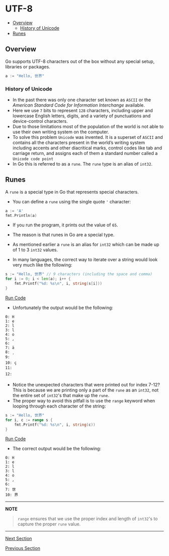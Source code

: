 # UTF-8

- [Overview](#overview)
  - [History of Unicode](#history-of-unicode)
- [Runes](#runes)

## Overview
Go supports UTF-8 characters out of the box without any special setup, libraries or packages.
```go
a := "Hello, 世界"
```
### History of Unicode
- In the past there was only one character set known as `ASCII` or the _American Standard Code for Information 
Interchange_ available. 
- Here we use `7` bits to represent `128` characters, including upper and lowercase English letters, digits, and a 
  variety of punctuations and device-control characters. 
- Due to those limitations most of the population of the world is not able to use their own writing system on the 
  computer. 
- To solve this problem `Unicode` was invented. It is a superset of `ASCII` and contains all the characters present in 
  the world’s writing system including accents and other diacritical marks, control codes like tab and carriage return, 
  and assigns each of them a standard number called a `Unicode code point`
- In Go this is referred to as a `rune`. The `rune` type is an alias of `int32`.

## Runes
A `rune` is a special type in Go that represents special characters.
- You can define a `rune` using the single quote `'` character:

```go
a := 'A'
fmt.Println(a)
```
- If you run the program, it prints out the value of `65`.
- The reason is that runes in Go are a special type.
- As mentioned earlier a `rune` is an alias for `int32` which can be made up of 1 to 3 `int32` values.


- In many languages, the correct way to iterate over a string would look very much like the following:
```go
s := "Hello, 世界" // 9 characters (including the space and comma)
for i := 0; i < len(a); i++ {
	fmt.Printf("%d: %s\n", i, string(s[i]))
}
```
[Run Code](https://play.golang.org/p/DGWCQ1CBq1m)
- Unfortunately the output would be the following:
```
0: H
1: e
2: l
3: l
4: o
5: ,
6:  
7: ä
8: ¸
9: 
10: ç
11: 
12: 
```
- Notice the unexpected characters that were printed out for index 7-12? This is because we are printing only a part of 
  the `rune` as an `int32`, not the entire set of `int32`'s that make up the `rune`.
- The proper way to avoid this pitfall is to use the `range` keyword when looping through each character of the string:

```go
s := "Hello, 世界"
for i, c := range s {
	fmt.Printf("%d: %s\n", i, string(c))
}
```
[Run Code](https://play.golang.org/p/A0kEtEBhKOM)
- The correct output would be the following:
```
0: H
1: e
2: l
3: l
4: o
5: ,
6:  
7: 世
10: 界
```
---
__NOTE__

>`range` ensures that we use the proper index and length of `int32`'s to capture the proper `rune` value.
---

[Next Section](constants.md)

[Previous Section](strings.md)